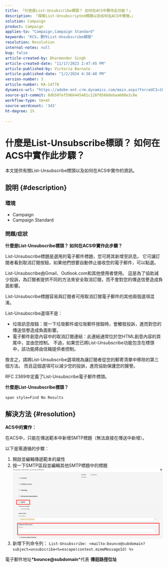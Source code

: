 ```yaml
---
title: 「什麼是List-Unsubscribe標頭？ 如何在ACS中實作此功能？」
description: 「探索List-Unsubscripted標題以及如何在ACS中實施。」
solution: Campaign
product: Campaign
applies-to: "Campaign,Campaign Standard"
keywords: "KCS，實作List-Unsubscribe標頭"
resolution: Resolution
internal-notes: null
bug: false
article-created-by: Dharmender Singh
article-created-date: "11/17/2023 2:47:45 PM"
article-published-by: Victoria Barnato
article-published-date: "1/2/2024 4:38:48 PM"
version-number: 3
article-number: KA-14778
dynamics-url: "https://adobe-ent.crm.dynamics.com/main.aspx?forceUCI=1&pagetype=entityrecord&etn=knowledgearticle&id=4c986043-5885-ee11-8179-6045bd006239"
source-git-commit: 8db507ef5966445481c128f0568debaa608e2c8e
workflow-type: tm+mt
source-wordcount: '343'
ht-degree: 1%

---
```


# 什麼是List-Unsubscribe標頭？ 如何在ACS中實作此步驟？


本文提供有關List-Unsubscribe標頭以及如何在ACS中實作的資訊。

## 說明 {#description}


### <b>環境</b>

- Campaign
- Campaign Standard


### <b>問題/症狀</b>

<b>什麼是List-Unsubscribe標頭？ 如何在ACS中實作此步驟？</b>

List-Unsubscribe標題是選用的電子郵件標題，您可將其新增至訊息。 它可讓訂閱者看到取消訂閱按鈕，如果他們想要自動停止接收您的電子郵件，可以點選。

List-Unsubscribe由Gmail、Outlook.com和其他使用者使用。 這是為了協助減少投訴，為訂閱者提供不同的方法來安全取消訂閱，而不會對您的傳送信譽造成負面影響。

List-Unsubscribe標題容易與訂閱者可用取消訂閱電子郵件的其他兩個選項混淆。

List-Unsubscribe選項不是：

- 垃圾訊息按鈕：按一下垃圾郵件或垃圾郵件按鈕時，會觸發投訴，進而對您的傳送信譽造成負面影響。
- 電子郵件創意內容中的取消訂閱連結：此連結通常位於您HTML創意內容的頁尾中，並由您控制。 不過，如果您已將List-Unsubscribe功能包含在標頭中，該功能將由信箱提供者控制。


換言之，請將List-Unsubscribe選項視為讓訂閱者從您的郵寄清單中移除的第三個方法。 而且這個選項可以減少您的投訴，進而協助保護您的聲譽。

RFC 2369中定義了List-Unsubscribe電子郵件標頭。

<b>什麼是List-Unsubscribe標頭？ </b>

`span style=Find No Results`


## 解決方法 {#resolution}


<b>ACS中的實作：</b>

在ACS中，只能在傳送範本中新增SMTP標題（無法直接在傳送中新增）。

以下是需遵循的步驟：

1. 開啟並編輯傳遞範本的屬性
2. 按一下SMTP區段並編輯其他SMTP標題中的標題     ![](assets/52de6f31-8da9-ee11-be37-6045bd006793.png)
3. 新增下列命令列：    `List-Unsubscribe: <mailto:bounce@subdomain?subject=unsubscribe<%=escape(context.mimeMessageId) %>`


電子郵件地址<b>*bounce@subdomain</b>*代表 <b>傳迴路徑位址</b>
